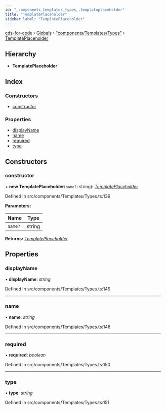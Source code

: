 ```yaml
---
id: "_components_templates_types_.templateplaceholder"
title: "TemplatePlaceholder"
sidebar_label: "TemplatePlaceholder"
---
```


[cds-for-code](../index.md) › [Globals](../globals.md) › ["components/Templates/Types"](../modules/_components_templates_types_.md) › [TemplatePlaceholder](_components_templates_types_.templateplaceholder.md)

## Hierarchy

* **TemplatePlaceholder**

## Index

### Constructors

* [constructor](_components_templates_types_.templateplaceholder.md#constructor)

### Properties

* [displayName](_components_templates_types_.templateplaceholder.md#displayname)
* [name](_components_templates_types_.templateplaceholder.md#name)
* [required](_components_templates_types_.templateplaceholder.md#required)
* [type](_components_templates_types_.templateplaceholder.md#type)

## Constructors

###  constructor

\+ **new TemplatePlaceholder**(`name?`: string): *[TemplatePlaceholder](_components_templates_types_.templateplaceholder.md)*

Defined in src/components/Templates/Types.ts:139

**Parameters:**

Name | Type |
------ | ------ |
`name?` | string |

**Returns:** *[TemplatePlaceholder](_components_templates_types_.templateplaceholder.md)*

## Properties

###  displayName

• **displayName**: *string*

Defined in src/components/Templates/Types.ts:149

___

###  name

• **name**: *string*

Defined in src/components/Templates/Types.ts:148

___

###  required

• **required**: *boolean*

Defined in src/components/Templates/Types.ts:150

___

###  type

• **type**: *string*

Defined in src/components/Templates/Types.ts:151
